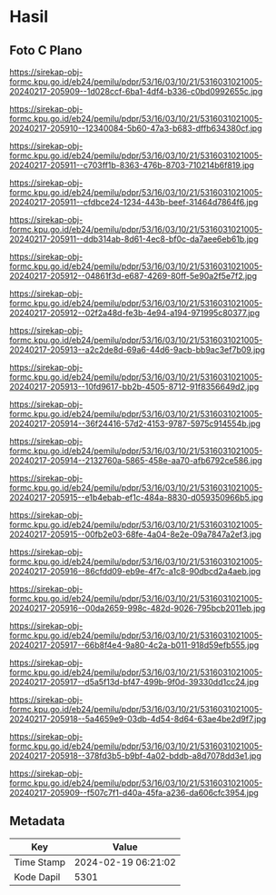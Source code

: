 # Hasil

## Foto C Plano

https://sirekap-obj-formc.kpu.go.id/eb24/pemilu/pdpr/53/16/03/10/21/5316031021005-20240217-205909--1d028ccf-6ba1-4df4-b336-c0bd0992655c.jpg

https://sirekap-obj-formc.kpu.go.id/eb24/pemilu/pdpr/53/16/03/10/21/5316031021005-20240217-205910--12340084-5b60-47a3-b683-dffb634380cf.jpg

https://sirekap-obj-formc.kpu.go.id/eb24/pemilu/pdpr/53/16/03/10/21/5316031021005-20240217-205911--c703ff1b-8363-476b-8703-710214b6f819.jpg

https://sirekap-obj-formc.kpu.go.id/eb24/pemilu/pdpr/53/16/03/10/21/5316031021005-20240217-205911--cfdbce24-1234-443b-beef-31464d7864f6.jpg

https://sirekap-obj-formc.kpu.go.id/eb24/pemilu/pdpr/53/16/03/10/21/5316031021005-20240217-205911--ddb314ab-8d61-4ec8-bf0c-da7aee6eb61b.jpg

https://sirekap-obj-formc.kpu.go.id/eb24/pemilu/pdpr/53/16/03/10/21/5316031021005-20240217-205912--04861f3d-e687-4269-80ff-5e90a2f5e7f2.jpg

https://sirekap-obj-formc.kpu.go.id/eb24/pemilu/pdpr/53/16/03/10/21/5316031021005-20240217-205912--02f2a48d-fe3b-4e94-a194-971995c80377.jpg

https://sirekap-obj-formc.kpu.go.id/eb24/pemilu/pdpr/53/16/03/10/21/5316031021005-20240217-205913--a2c2de8d-69a6-44d6-9acb-bb9ac3ef7b09.jpg

https://sirekap-obj-formc.kpu.go.id/eb24/pemilu/pdpr/53/16/03/10/21/5316031021005-20240217-205913--10fd9617-bb2b-4505-8712-91f8356649d2.jpg

https://sirekap-obj-formc.kpu.go.id/eb24/pemilu/pdpr/53/16/03/10/21/5316031021005-20240217-205914--36f24416-57d2-4153-9787-5975c914554b.jpg

https://sirekap-obj-formc.kpu.go.id/eb24/pemilu/pdpr/53/16/03/10/21/5316031021005-20240217-205914--2132760a-5865-458e-aa70-afb6792ce586.jpg

https://sirekap-obj-formc.kpu.go.id/eb24/pemilu/pdpr/53/16/03/10/21/5316031021005-20240217-205915--e1b4ebab-ef1c-484a-8830-d059350966b5.jpg

https://sirekap-obj-formc.kpu.go.id/eb24/pemilu/pdpr/53/16/03/10/21/5316031021005-20240217-205915--00fb2e03-68fe-4a04-8e2e-09a7847a2ef3.jpg

https://sirekap-obj-formc.kpu.go.id/eb24/pemilu/pdpr/53/16/03/10/21/5316031021005-20240217-205916--86cfdd09-eb9e-4f7c-a1c8-90dbcd2a4aeb.jpg

https://sirekap-obj-formc.kpu.go.id/eb24/pemilu/pdpr/53/16/03/10/21/5316031021005-20240217-205916--00da2659-998c-482d-9026-795bcb2011eb.jpg

https://sirekap-obj-formc.kpu.go.id/eb24/pemilu/pdpr/53/16/03/10/21/5316031021005-20240217-205917--66b8f4e4-9a80-4c2a-b011-918d59efb555.jpg

https://sirekap-obj-formc.kpu.go.id/eb24/pemilu/pdpr/53/16/03/10/21/5316031021005-20240217-205917--d5a5f13d-bf47-499b-9f0d-39330dd1cc24.jpg

https://sirekap-obj-formc.kpu.go.id/eb24/pemilu/pdpr/53/16/03/10/21/5316031021005-20240217-205918--5a4659e9-03db-4d54-8d64-63ae4be2d9f7.jpg

https://sirekap-obj-formc.kpu.go.id/eb24/pemilu/pdpr/53/16/03/10/21/5316031021005-20240217-205918--378fd3b5-b9bf-4a02-bddb-a8d7078dd3e1.jpg

https://sirekap-obj-formc.kpu.go.id/eb24/pemilu/pdpr/53/16/03/10/21/5316031021005-20240217-205909--f507c7f1-d40a-45fa-a236-da606cfc3954.jpg


## Metadata

| Key        | Value               |
| ---------- | ------------------- |
| Time Stamp | 2024-02-19 06:21:02 |
| Kode Dapil | 5301                |



